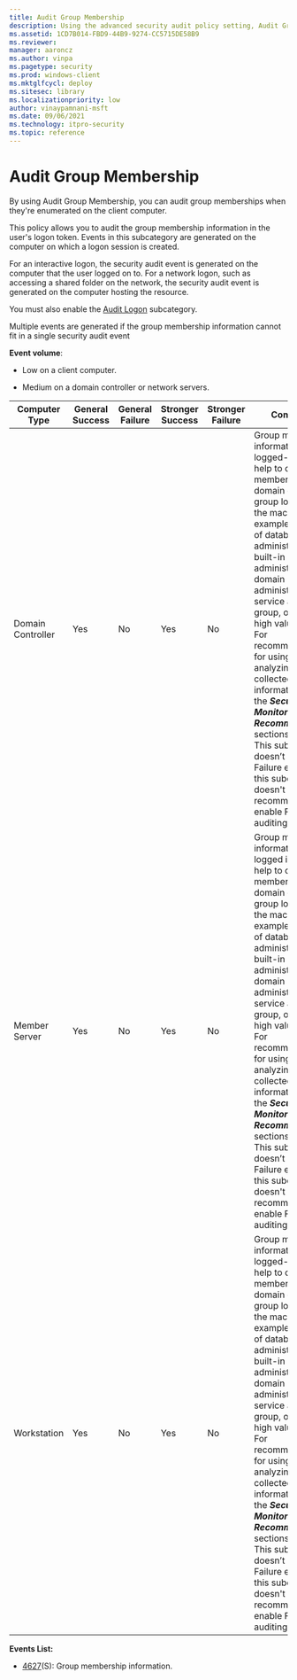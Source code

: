 ```yaml
---
title: Audit Group Membership 
description: Using the advanced security audit policy setting, Audit Group Membership, you can audit group memberships when they're enumerated on the client PC.
ms.assetid: 1CD7B014-FBD9-44B9-9274-CC5715DE58B9
ms.reviewer: 
manager: aaroncz
ms.author: vinpa
ms.pagetype: security
ms.prod: windows-client
ms.mktglfcycl: deploy
ms.sitesec: library
ms.localizationpriority: low
author: vinaypamnani-msft
ms.date: 09/06/2021
ms.technology: itpro-security
ms.topic: reference
---
```


# Audit Group Membership


By using Audit Group Membership, you can audit group memberships when they're enumerated on the client computer.

This policy allows you to audit the group membership information in the user's logon token. Events in this subcategory are generated on the computer on which a logon session is created.

For an interactive logon, the security audit event is generated on the computer that the user logged on to. For a network logon, such as accessing a shared folder on the network, the security audit event is generated on the computer hosting the resource.

You must also enable the [Audit Logon](audit-logon.md) subcategory.

Multiple events are generated if the group membership information cannot fit in a single security audit event

**Event volume**:

- Low on a client computer.

- Medium on a domain controller or network servers.

| Computer Type     | General Success | General Failure | Stronger Success | Stronger Failure | Comments                                                                                                                                                                                                                                                                                                                                                                                                                                                                                                                                                                               |
|-------------------|-----------------|-----------------|------------------|------------------|----------------------------------------------------------------------------------------------------------------------------------------------------------------------------------------------------------------------------------------------------------------------------------------------------------------------------------------------------------------------------------------------------------------------------------------------------------------------------------------------------------------------------------------------------------------------------------------|
| Domain Controller | Yes             | No              | Yes              | No               | Group membership information for a logged-in user can help to detect that member of specific domain or local group logged in to the machine (for example, member of database administrators, built-in local administrators, domain administrators, service accounts group, or other high value groups).<br>For recommendations for using and analyzing the collected information, see the ***Security Monitoring Recommendations*** sections.<br>This subcategory doesn’t have Failure events, so this subcategory doesn't have a recommendation to enable Failure auditing. |
| Member Server     | Yes             | No              | Yes              | No               | Group membership information for logged in user can help to detect that member of specific domain or local group logged in to the machine (for example, member of database administrators, built-in local administrators, domain administrators, service accounts group, or other high value groups).<br>For recommendations for using and analyzing the collected information, see the ***Security Monitoring Recommendations*** sections.<br>This subcategory doesn’t have Failure events, so this subcategory doesn't have a recommendation to enable Failure auditing. |
| Workstation       | Yes             | No              | Yes              | No               | Group membership information for a logged-in user can help to detect that member of specific domain or local group logged in to the machine (for example, member of database administrators, built-in local administrators, domain administrators, service accounts group, or other high value groups).<br>For recommendations for using and analyzing the collected information, see the ***Security Monitoring Recommendations*** sections.<br>This subcategory doesn’t have Failure events, so this subcategory doesn't have a recommendation to enable Failure auditing. |

**Events List:**

-   [4627](event-4627.md)(S): Group membership information.

